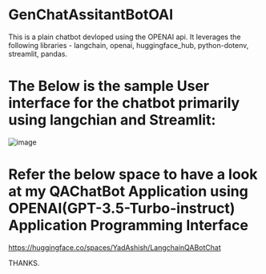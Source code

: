 # GenChatAssitantBotOAI
This is a plain chatbot devloped using the OPENAI api. It leverages the following libraries - langchain, openai, huggingface_hub, python-dotenv, streamlit, pandas.

# The Below is the sample User interface for the chatbot primarily using langchian and Streamlit:
![image](https://github.com/ashishyadav24092000/GenChatAssitantBotOAI/assets/55339677/9abee11f-57df-4c4a-82b9-bb78545c144e)

# Refer the below space to have a look at my QAChatBot Application using OPENAI(GPT-3.5-Turbo-instruct) Application Programming Interface
https://huggingface.co/spaces/YadAshish/LangchainQABotChat

THANKS.
